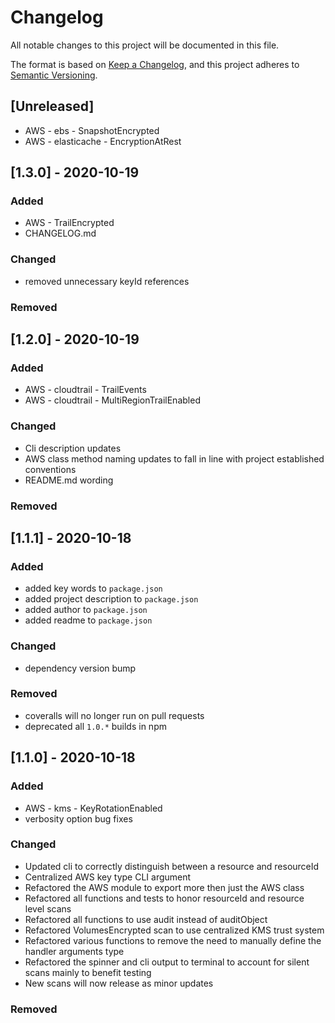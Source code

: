 # Changelog

All notable changes to this project will be documented in this file.

The format is based on [Keep a Changelog](https://keepachangelog.com/en/1.0.0/),
and this project adheres to [Semantic Versioning](https://semver.org/spec/v2.0.0.html).

## [Unreleased]

- AWS - ebs - SnapshotEncrypted
- AWS - elasticache - EncryptionAtRest

## [1.3.0] - 2020-10-19

### Added

- AWS - TrailEncrypted
- CHANGELOG.md

### Changed

- removed unnecessary keyId references

### Removed

## [1.2.0] - 2020-10-19

### Added

- AWS - cloudtrail - TrailEvents
- AWS - cloudtrail - MultiRegionTrailEnabled

### Changed

- Cli description updates
- AWS class method naming updates to fall in line with project established conventions
- README.md wording

### Removed

## [1.1.1] - 2020-10-18

### Added

- added key words to `package.json`
- added project description to `package.json`
- added author to `package.json`
- added readme to `package.json`

### Changed

- dependency version bump

### Removed

- coveralls will no longer run on pull requests
- deprecated all `1.0.*` builds in npm

## [1.1.0] - 2020-10-18

### Added

- AWS - kms - KeyRotationEnabled
- verbosity option bug fixes

### Changed

- Updated cli to correctly distinguish between a resource and resourceId
- Centralized AWS key type CLI argument
- Refactored the AWS module to export more then just the AWS class
- Refactored all functions and tests to honor resourceId and resource level scans
- Refactored all functions to use audit instead of auditObject
- Refactored VolumesEncrypted scan to use centralized KMS trust system
- Refactored various functions to remove the need to manually define the handler arguments type
- Refactored the spinner and cli output to terminal to account for silent scans mainly to benefit testing
- New scans will now release as minor updates

### Removed
